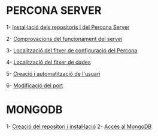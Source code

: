# PERCONA SERVER

1- [Instal·lació dels repositoris i del Percona Server](https://github.com/joelalcaraz/BBDD/blob/master/Percona/Exercici%201.md )

2- [Comprovacions del funcionament del servei](https://github.com/joelalcaraz/BBDD/blob/master/Percona/Exercici%202.md)

3- [Localització del fitxer de configuració del Percona](https://github.com/joelalcaraz/BBDD/blob/master/Percona/Exercici%203.md)

4- [Localització del fitxer de dades](https://github.com/joelalcaraz/BBDD/blob/master/Percona/Exercici%204.md)

5- [Creació i automatització de l'usuari](https://github.com/joelalcaraz/BBDD/blob/master/Percona/Exercici%205.md)

6- [Modificació del port](https://github.com/joelalcaraz/BBDD/blob/master/Percona/Exercici%206.md)

# MONGODB

1- [Creació del repositori i instal·lació](https://github.com/joelalcaraz/BBDD/blob/master/Mongo/Exercici%201.md)
2- [Accés al MongoDB](https://github.com/joelalcaraz/BBDD/blob/master/Mongo/Exercici%202.md)
